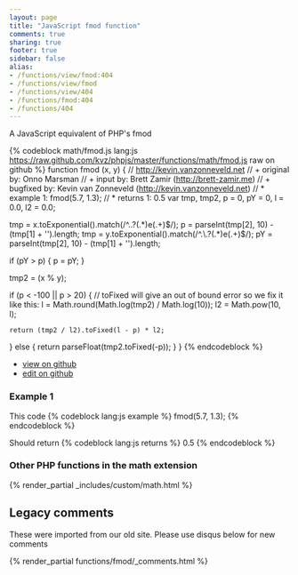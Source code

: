 ```yaml
---
layout: page
title: "JavaScript fmod function"
comments: true
sharing: true
footer: true
sidebar: false
alias:
- /functions/view/fmod:404
- /functions/view/fmod
- /functions/view/404
- /functions/fmod:404
- /functions/404
---
```

<!-- Generated by Rakefile:build -->
A JavaScript equivalent of PHP's fmod

{% codeblock math/fmod.js lang:js https://raw.github.com/kvz/phpjs/master/functions/math/fmod.js raw on github %}
function fmod (x, y) {
  // http://kevin.vanzonneveld.net
  // +   original by: Onno Marsman
  // +      input by: Brett Zamir (http://brett-zamir.me)
  // +   bugfixed by: Kevin van Zonneveld (http://kevin.vanzonneveld.net)
  // *     example 1: fmod(5.7, 1.3);
  // *     returns 1: 0.5
  var tmp, tmp2, p = 0,
    pY = 0,
    l = 0.0,
    l2 = 0.0;

  tmp = x.toExponential().match(/^.\.?(.*)e(.+)$/);
  p = parseInt(tmp[2], 10) - (tmp[1] + '').length;
  tmp = y.toExponential().match(/^.\.?(.*)e(.+)$/);
  pY = parseInt(tmp[2], 10) - (tmp[1] + '').length;

  if (pY > p) {
    p = pY;
  }

  tmp2 = (x % y);

  if (p < -100 || p > 20) {
    // toFixed will give an out of bound error so we fix it like this:
    l = Math.round(Math.log(tmp2) / Math.log(10));
    l2 = Math.pow(10, l);

    return (tmp2 / l2).toFixed(l - p) * l2;
  } else {
    return parseFloat(tmp2.toFixed(-p));
  }
}
{% endcodeblock %}

 - [view on github](https://github.com/kvz/phpjs/blob/master/functions/math/fmod.js)
 - [edit on github](https://github.com/kvz/phpjs/edit/master/functions/math/fmod.js)

### Example 1
This code
{% codeblock lang:js example %}
fmod(5.7, 1.3);
{% endcodeblock %}

Should return
{% codeblock lang:js returns %}
0.5
{% endcodeblock %}


### Other PHP functions in the math extension
{% render_partial _includes/custom/math.html %}
## Legacy comments
These were imported from our old site. Please use disqus below for new comments
<div style="overflow-y: scroll; max-height: 500px;">
{% render_partial functions/fmod/_comments.html %}
</div>
